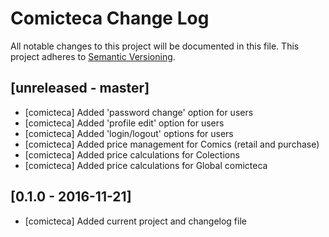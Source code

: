 # Comicteca Change Log
All notable changes to this project will be documented in this file.
This project adheres to [Semantic Versioning](http://semver.org/).

## [unreleased - master]
- [comicteca] Added 'password change' option for users
- [comicteca] Added 'profile edit' option for users
- [comicteca] Added 'login/logout' options for users
- [comicteca] Added price management for Comics (retail and purchase)
- [comicteca] Added price calculations for Colections
- [comicteca] Added price calculations for Global comicteca


## [0.1.0 - 2016-11-21]
- [comicteca] Added current project and changelog file
